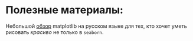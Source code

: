 # Полезные материалы:
Небольшой [обзор](https://devpractice.ru/files/books/python/Matplotlib.book.pdf) matplotlib на русском языке для тех, кто хочет уметь рисовать *красиво* не только в `seaborn`.
